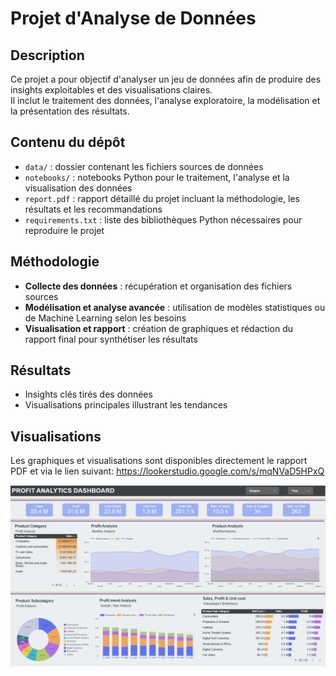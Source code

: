 # Projet d'Analyse de Données

## Description
Ce projet a pour objectif d'analyser un jeu de données afin de produire des insights exploitables et des visualisations claires.  
Il inclut le traitement des données, l'analyse exploratoire, la modélisation et la présentation des résultats.

## Contenu du dépôt
- `data/` : dossier contenant les fichiers sources de données  
- `notebooks/` : notebooks Python pour le traitement, l'analyse et la visualisation des données  
- `report.pdf` : rapport détaillé du projet incluant la méthodologie, les résultats et les recommandations  
- `requirements.txt` : liste des bibliothèques Python nécessaires pour reproduire le projet

## Méthodologie
- **Collecte des données** : récupération et organisation des fichiers sources  
- **Modélisation et analyse avancée** : utilisation de modèles statistiques ou de Machine Learning selon les besoins  
- **Visualisation et rapport** : création de graphiques et rédaction du rapport final pour synthétiser les résultats

## Résultats
- Insights clés tirés des données  
- Visualisations principales illustrant les tendances 

## Visualisations
Les graphiques et visualisations sont disponibles directement le rapport PDF et via le lien suivant: https://lookerstudio.google.com/s/mqNVaD5HPxQ

![image alt](https://github.com/emmanuellebrou-hub/data-career-portfolio/blob/d8883bf4bd5e76eaab8f689dc795fb819eed3d71/data-analysis-looker-project/profit_dashboard.png)
